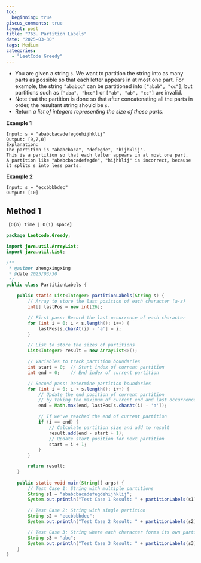 ```yaml
---
toc:
  beginning: true
giscus_comments: true
layout: post
title: "763. Partition Labels"
date: "2025-03-30"
tags: Medium
categories:
  - "LeetCode Greedy"
---
```


- You are given a string `s`. We want to partition the string into as many parts as possible so that each letter appears in at most one part. For example, the string `"ababcc"` can be partitioned into `["abab", "cc"]`, but partitions such as `["aba", "bcc"]` or `["ab", "ab", "cc"]` are invalid.
- Note that the partition is done so that after concatenating all the parts in order, the resultant string should be `s`.
- Return *a list of integers representing the size of these parts*.

**Example 1**

```
Input: s = "ababcbacadefegdehijhklij"
Output: [9,7,8]
Explanation:
The partition is "ababcbaca", "defegde", "hijhklij".
This is a partition so that each letter appears in at most one part.
A partition like "ababcbacadefegde", "hijhklij" is incorrect, because it splits s into less parts.
```

**Example 2**

```
Input: s = "eccbbbbdec"
Output: [10]
```

## Method 1

```tex
【O(n) time | O(1) space】
```

```java
package Leetcode.Greedy;

import java.util.ArrayList;
import java.util.List;

/**
 * @author zhengxingxing
 * @date 2025/03/30
 */
public class PartitionLabels {

    public static List<Integer> partitionLabels(String s) {
        // Array to store the last position of each character (a-z)
        int[] lastPos = new int[26];

        // First pass: Record the last occurrence of each character
        for (int i = 0; i < s.length(); i++) {
            lastPos[s.charAt(i) - 'a'] = i;
        }

        // List to store the sizes of partitions
        List<Integer> result = new ArrayList<>();

        // Variables to track partition boundaries
        int start = 0;  // Start index of current partition
        int end = 0;    // End index of current partition

        // Second pass: Determine partition boundaries
        for (int i = 0; i < s.length(); i++) {
            // Update the end position of current partition
            // by taking the maximum of current end and last occurrence of current character
            end = Math.max(end, lastPos[s.charAt(i) - 'a']);

            // If we've reached the end of current partition
            if (i == end) {
                // Calculate partition size and add to result
                result.add(end - start + 1);
                // Update start position for next partition
                start = i + 1;
            }
        }

        return result;
    }
    
    public static void main(String[] args) {
        // Test Case 1: String with multiple partitions
        String s1 = "ababcbacadefegdehijhklij";
        System.out.println("Test Case 1 Result: " + partitionLabels(s1)); // Expected output: [9,7,8]

        // Test Case 2: String with single partition
        String s2 = "eccbbbbdec";
        System.out.println("Test Case 2 Result: " + partitionLabels(s2)); // Expected output: [10]

        // Test Case 3: String where each character forms its own partition
        String s3 = "abc";
        System.out.println("Test Case 3 Result: " + partitionLabels(s3)); // Expected output: [1,1,1]
    }
}

```





